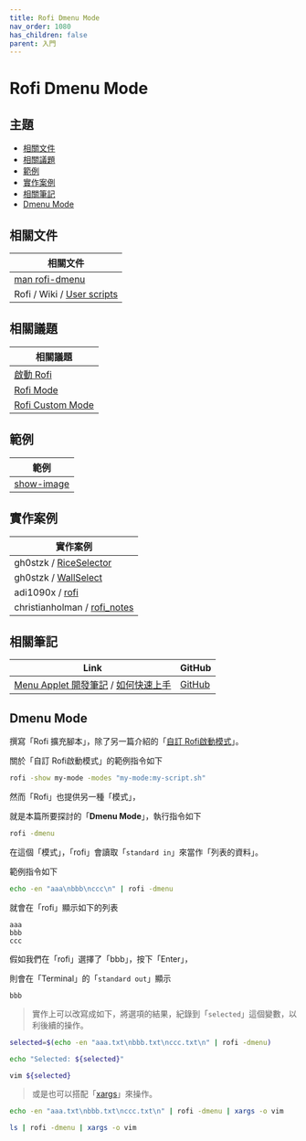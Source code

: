 ```yaml
---
title: Rofi Dmenu Mode
nav_order: 1080
has_children: false
parent: 入門
---
```



# Rofi Dmenu Mode




## 主題

* [相關文件](#相關文件)
* [相關議題](#相關議題)
* [範例](#範例)
* [實作案例](#實作案例)
* [相關筆記](#相關筆記)
* [Dmenu Mode](#dmenu-mode)




## 相關文件

| 相關文件 |
| ------- |
| [man rofi-dmenu](https://github.com/davatorium/rofi/blob/next/doc/rofi-dmenu.5.markdown) |
| Rofi / Wiki / [User scripts](https://github.com/davatorium/rofi/wiki/User-scripts) |




## 相關議題

| 相關議題 |
| ------- |
| [啟動 Rofi](https://samwhelp.github.io/note-about-rofi/read/start/launch-rofi.html) |
| [Rofi Mode](https://samwhelp.github.io/note-about-rofi/read/start/rofi-mode.html) |
| [Rofi Custom Mode](https://samwhelp.github.io/note-about-rofi/read/start/rofi-custom-mode.html) |




## 範例

| 範例 |
| ------- |
| [show-image](https://github.com/samwhelp/note-about-rofi/tree/demo/_demo/quick-start/script/show-image/demo-start) |




## 實作案例

| 實作案例 |
| ------- |
| gh0stzk / [RiceSelector](https://github.com/gh0stzk/dotfiles/blob/master/config/bspwm/src/RiceSelector#L50-L51) |
| gh0stzk / [WallSelect](https://github.com/gh0stzk/dotfiles/blob/master/config/bspwm/src/WallSelect#L52) |
| adi1090x / [rofi](https://github.com/adi1090x/rofi) |
| christianholman / [rofi_notes](https://github.com/christianholman/rofi_notes) |




## 相關筆記

| Link | GitHub |
| ---- | ------ |
| [Menu Applet 開發筆記](https://samwhelp.github.io/note-about-menu-applet/) / [如何快速上手](https://samwhelp.github.io/note-about-menu-applet/read/start.html#%E5%A6%82%E4%BD%95%E5%BF%AB%E9%80%9F%E4%B8%8A%E6%89%8B) | [GitHub](https://github.com/samwhelp/note-about-menu-applet) |




## Dmenu Mode

撰寫「Rofi 擴充腳本」，除了另一篇介紹的「[自訂 Rofi啟動模式](https://samwhelp.github.io/note-about-rofi/read/start/rofi-custom-mode.html#%E7%AF%84%E4%BE%8B%E4%B8%80)」。

關於「自訂 Rofi啟動模式」的範例指令如下

``` sh
rofi -show my-mode -modes "my-mode:my-script.sh"
```

然而「Rofi」也提供另一種「模式」，

就是本篇所要探討的「**Dmenu Mode**」，執行指令如下

``` sh
rofi -dmenu
```

在這個「模式」，「rofi」會讀取「`standard in`」來當作「列表的資料」。

範例指令如下

``` sh
echo -en "aaa\nbbb\nccc\n" | rofi -dmenu
```

就會在「rofi」顯示如下的列表

```
aaa
bbb
ccc
```

假如我們在「rofi」選擇了「bbb」，按下「Enter」，

則會在「Terminal」的「`standard out`」顯示

```
bbb
```

> 實作上可以改寫成如下，將選項的結果，紀錄到「`selected`」這個變數，以利後續的操作。

``` sh
selected=$(echo -en "aaa.txt\nbbb.txt\nccc.txt\n" | rofi -dmenu)

echo "Selected: ${selected}"

vim ${selected}
```

> 或是也可以搭配「[xargs](https://manpages.ubuntu.com/manpages/noble/en/man1/xargs.1.html)」來操作。

``` sh
echo -en "aaa.txt\nbbb.txt\nccc.txt\n" | rofi -dmenu | xargs -o vim
```



``` sh
ls | rofi -dmenu | xargs -o vim
```

